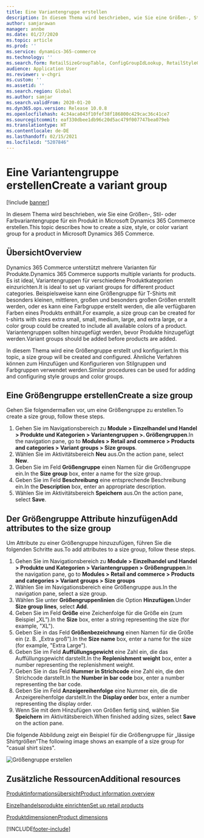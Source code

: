 ```yaml
---
title: Eine Variantengruppe erstellen
description: In diesem Thema wird beschrieben, wie Sie eine Größen-, Stil- oder Farbvariantengruppe für ein Produkt in Microsoft Dynamics 365 Commerce erstellen.
author: samjarawan
manager: annbe
ms.date: 01/27/2020
ms.topic: article
ms.prod: ''
ms.service: dynamics-365-commerce
ms.technology: ''
ms.search.form: RetailSizeGroupTable, ConfigGroupIdLookup, RetailStyleGroupTable
audience: Application User
ms.reviewer: v-chgri
ms.custom: ''
ms.assetid: ''
ms.search.region: Global
ms.author: samjar
ms.search.validFrom: 2020-01-20
ms.dyn365.ops.version: Release 10.0.8
ms.openlocfilehash: 4c34aca043f10fef38f186800c429cac36c41ce7
ms.sourcegitcommit: eaf330dbee1db96c20d5ac479f007747bea079eb
ms.translationtype: HT
ms.contentlocale: de-DE
ms.lasthandoff: 02/15/2021
ms.locfileid: "5207846"
---
```

# <a name="create-a-variant-group"></a><span data-ttu-id="b4da3-103">Eine Variantengruppe erstellen</span><span class="sxs-lookup"><span data-stu-id="b4da3-103">Create a variant group</span></span>


[!include [banner](includes/banner.md)]

<span data-ttu-id="b4da3-104">In diesem Thema wird beschrieben, wie Sie eine Größen-, Stil- oder Farbvariantengruppe für ein Produkt in Microsoft Dynamics 365 Commerce erstellen.</span><span class="sxs-lookup"><span data-stu-id="b4da3-104">This topic describes how to create a size, style, or color variant group for a product in Microsoft Dynamics 365 Commerce.</span></span>

## <a name="overview"></a><span data-ttu-id="b4da3-105">Übersicht</span><span class="sxs-lookup"><span data-stu-id="b4da3-105">Overview</span></span>

<span data-ttu-id="b4da3-106">Dynamics 365 Commerce unterstützt mehrere Varianten für Produkte.</span><span class="sxs-lookup"><span data-stu-id="b4da3-106">Dynamics 365 Commerce supports multiple variants for products.</span></span> <span data-ttu-id="b4da3-107">Es ist ideal, Variantengruppen für verschiedene Produktkategorien einzurichten.</span><span class="sxs-lookup"><span data-stu-id="b4da3-107">It is ideal to set up variant groups for different product categories.</span></span> <span data-ttu-id="b4da3-108">Beispielsweise kann eine Größengruppe für T-Shirts mit besonders kleinen, mittleren, großen und besonders großen Größen erstellt werden, oder es kann eine Farbgruppe erstellt werden, die alle verfügbaren Farben eines Produkts enthält.</span><span class="sxs-lookup"><span data-stu-id="b4da3-108">For example, a size group can be created for t-shirts with sizes extra small, small, medium, large, and extra large, or a color group could be created to include all available colors of a product.</span></span> <span data-ttu-id="b4da3-109">Variantengruppen sollten hinzugefügt werden, bevor Produkte hinzugefügt werden.</span><span class="sxs-lookup"><span data-stu-id="b4da3-109">Variant groups should be added before products are added.</span></span>

<span data-ttu-id="b4da3-110">In diesem Thema wird eine Größengruppe erstellt und konfiguriert.</span><span class="sxs-lookup"><span data-stu-id="b4da3-110">In this topic, a size group will be created and configured.</span></span> <span data-ttu-id="b4da3-111">Ähnliche Verfahren können zum Hinzufügen und Konfigurieren von Stilgruppen und Farbgruppen verwendet werden.</span><span class="sxs-lookup"><span data-stu-id="b4da3-111">Similar procedures can be used for adding and configuring style groups and color groups.</span></span>

## <a name="create-a-size-group"></a><span data-ttu-id="b4da3-112">Eine Größengruppe erstellen</span><span class="sxs-lookup"><span data-stu-id="b4da3-112">Create a size group</span></span>

<span data-ttu-id="b4da3-113">Gehen Sie folgendermaßen vor, um eine Größengruppe zu erstellen.</span><span class="sxs-lookup"><span data-stu-id="b4da3-113">To create a size group, follow these steps.</span></span>
 
1. <span data-ttu-id="b4da3-114">Gehen Sie im Navigationsbereich zu **Module \> Einzelhandel und Handel \> Produkte und Kategorien \> Variantengruppen \>. Größengruppen**.</span><span class="sxs-lookup"><span data-stu-id="b4da3-114">In the navigation pane, go to **Modules \> Retail and commerce \> Products and categories \> Variant groups \> Size groups**.</span></span>
1. <span data-ttu-id="b4da3-115">Wählen Sie im Aktivitätsbereich **Neu** aus.</span><span class="sxs-lookup"><span data-stu-id="b4da3-115">On the action pane, select **New**.</span></span>
1. <span data-ttu-id="b4da3-116">Geben Sie im Feld **Größengruppe** einen Namen für die Größengruppe ein.</span><span class="sxs-lookup"><span data-stu-id="b4da3-116">In the **Size group** box, enter a name for the size group.</span></span>
1. <span data-ttu-id="b4da3-117">Geben Sie im Feld **Beschreibung** eine entsprechende Beschreibung ein.</span><span class="sxs-lookup"><span data-stu-id="b4da3-117">In the **Description** box, enter an appropriate description.</span></span>
1. <span data-ttu-id="b4da3-118">Wählen Sie im Aktivitätsbereich **Speichern** aus.</span><span class="sxs-lookup"><span data-stu-id="b4da3-118">On the action pane, select **Save**.</span></span>

## <a name="add-attributes-to-the-size-group"></a><span data-ttu-id="b4da3-119">Der Größengruppe Attribute hinzufügen</span><span class="sxs-lookup"><span data-stu-id="b4da3-119">Add attributes to the size group</span></span>

<span data-ttu-id="b4da3-120">Um Attribute zu einer Größengruppe hinzuzufügen, führen Sie die folgenden Schritte aus.</span><span class="sxs-lookup"><span data-stu-id="b4da3-120">To add attributes to a size group, follow these steps.</span></span>

1. <span data-ttu-id="b4da3-121">Gehen Sie im Navigationsbereich zu **Module \> Einzelhandel und Handel \> Produkte und Kategorien \> Variantengruppen \> Größengruppen**.</span><span class="sxs-lookup"><span data-stu-id="b4da3-121">In the navigation pane, go to **Modules \> Retail and commerce \> Products and categories \> Variant groups \> Size groups**</span></span>
1. <span data-ttu-id="b4da3-122">Wählen Sie im Navigationsbereich eine Größengruppe aus.</span><span class="sxs-lookup"><span data-stu-id="b4da3-122">In the navigation pane, select a size group.</span></span>
1. <span data-ttu-id="b4da3-123">Wählen Sie unter **Größengruppenlinien** die Option **Hinzufügen**.</span><span class="sxs-lookup"><span data-stu-id="b4da3-123">Under **Size group lines**, select **Add**.</span></span>
1. <span data-ttu-id="b4da3-124">Geben Sie im Feld **Größe** eine Zeichenfolge für die Größe ein (zum Beispiel „XL”).</span><span class="sxs-lookup"><span data-stu-id="b4da3-124">In the **Size** box, enter a string representing the size (for example, "XL").</span></span>
1. <span data-ttu-id="b4da3-125">Geben Sie in das Feld **Größenbezeichnung** einen Namen für die Größe ein (z. B. „Extra groß”).</span><span class="sxs-lookup"><span data-stu-id="b4da3-125">In the **Size name** box, enter a name for the size (for example, "Extra Large").</span></span>
1. <span data-ttu-id="b4da3-126">Geben Sie im Feld **Auffüllungsgewicht** eine Zahl ein, die das Auffüllungsgewicht darstellt.</span><span class="sxs-lookup"><span data-stu-id="b4da3-126">In the **Replenishment weight** box, enter a number representing the replenishment weight.</span></span>
1. <span data-ttu-id="b4da3-127">Geben Sie in das Feld **Nummer in Strichcode** eine Zahl ein, die den Strichcode darstellt.</span><span class="sxs-lookup"><span data-stu-id="b4da3-127">In the **Number in bar code** box, enter a number representing the bar code.</span></span>
1. <span data-ttu-id="b4da3-128">Geben Sie im Feld **Anzeigereihenfolge** eine Nummer ein, die die Anzeigereihenfolge darstellt.</span><span class="sxs-lookup"><span data-stu-id="b4da3-128">In the **Display order** box, enter a number representing the display order.</span></span>
1. <span data-ttu-id="b4da3-129">Wenn Sie mit dem Hinzufügen von Größen fertig sind, wählen Sie **Speichern** im Aktivitätsbereich.</span><span class="sxs-lookup"><span data-stu-id="b4da3-129">When finished adding sizes, select **Save** on the action pane.</span></span>

<span data-ttu-id="b4da3-130">Die folgende Abbildung zeigt ein Beispiel für die Größengruppe für „lässige Shirtgrößen”</span><span class="sxs-lookup"><span data-stu-id="b4da3-130">The following image shows an example of a size group for "casual shirt sizes".</span></span>

![Größengruppe erstellen](media/create-variant-group.png)

## <a name="additional-resources"></a><span data-ttu-id="b4da3-132">Zusätzliche Ressourcen</span><span class="sxs-lookup"><span data-stu-id="b4da3-132">Additional resources</span></span>

[<span data-ttu-id="b4da3-133">Produktinformationsübersicht</span><span class="sxs-lookup"><span data-stu-id="b4da3-133">Product information overview</span></span>](../supply-chain/pim/product-information.md?toc=/dynamics365/commerce/toc.json)

[<span data-ttu-id="b4da3-134">Einzelhandelsprodukte einrichten</span><span class="sxs-lookup"><span data-stu-id="b4da3-134">Set up retail products</span></span>](set-up-retail-products.md)

[<span data-ttu-id="b4da3-135">Produktdimensionen</span><span class="sxs-lookup"><span data-stu-id="b4da3-135">Product dimensions</span></span>](../supply-chain/pim/product-dimensions.md?toc=/dynamics365/commerce/toc.json)


[!INCLUDE[footer-include](../includes/footer-banner.md)]